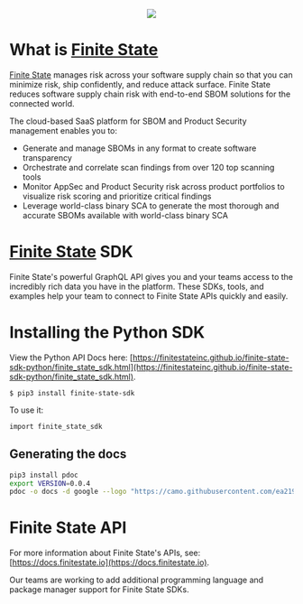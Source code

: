 <p align="center">
  <img src="https://finitestate.io/hs-fs/hubfs/FS-Logo-Final-01.png" />
</p>

# What is [Finite State](https://finitestate.io)

[Finite State](https://finitestate.io) manages risk across your software supply chain so that you can minimize risk, ship confidently, and reduce attack surface. Finite State reduces software supply chain risk with end-to-end SBOM solutions for the connected world.

The cloud-based SaaS platform for SBOM and Product Security management enables you to:

* Generate and manage SBOMs in any format to create software transparency
* Orchestrate and correlate scan findings from over 120 top scanning tools
* Monitor AppSec and Product Security risk across product portfolios to visualize risk scoring and prioritize critical findings
* Leverage world-class binary SCA to generate the most thorough and accurate SBOMs available with world-class binary SCA

# [Finite State](https://finitestate.io) SDK

Finite State's powerful GraphQL API gives you and your teams access to the incredibly rich data you have in the platform. These SDKs, tools, and examples help your team to connect to Finite State APIs quickly and easily.

# Installing the Python SDK

View the Python API Docs here: [https://finitestateinc.github.io/finite-state-sdk-python/finite_state_sdk.html](https://finitestateinc.github.io/finite-state-sdk-python/finite_state_sdk.html).

```
$ pip3 install finite-state-sdk
```

To use it:

```
import finite_state_sdk
```

## Generating the docs

```bash
pip3 install pdoc
export VERSION=0.0.4
pdoc -o docs -d google --logo "https://camo.githubusercontent.com/ea2191106c0aa7006f669bef130bf089bb3fedc0463bcecebeabbefd6b4362ad/68747470733a2f2f66696e69746573746174652e696f2f68732d66732f68756266732f46532d4c6f676f2d46696e616c2d30312e706e67" -t ./docs-template ./finite_state_sdk
```

# Finite State API

For more information about Finite State's APIs, see: [https://docs.finitestate.io](https://docs.finitestate.io).

Our teams are working to add additional programming language and package manager support for Finite State SDKs.
